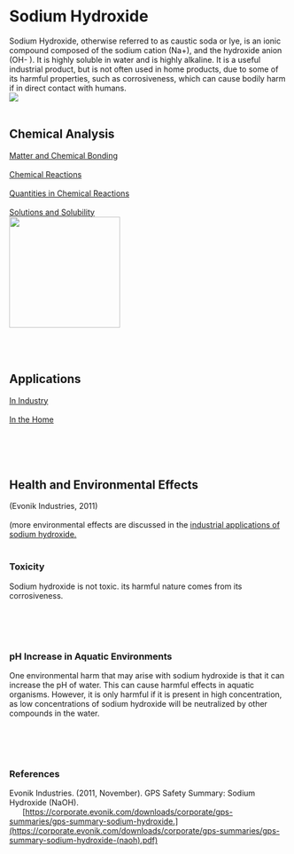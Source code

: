 # Sodium Hydroxide

Sodium Hydroxide, otherwise referred to as caustic soda or lye, is an ionic compound composed of the sodium cation (Na+), and the hydroxide anion (OH- ). It is highly soluble in water and is highly alkaline. It is a useful industrial product, but is not often used in home products, due to some of its harmful properties, such as corrosiveness, which can cause bodily harm if in direct contact with humans.<br>
<img src="https://thedermreview.com/wp-content/uploads/2018/08/Sodium-Hydroxide.png"><br>
<br>
## Chemical Analysis

[Matter and Chemical Bonding](https://samir8000.github.io/NaOH/chemicalanalysis/matterandchemicalbonding)<br>
<br>
[Chemical Reactions](https://samir8000.github.io/NaOH/chemicalanalysis/chemicalreactions)<br>
<br>
[Quantities in Chemical Reactions](https://samir8000.github.io/NaOH/chemicalanalysis/quantitiesinchemicalreactions)<br>
<br>
[Solutions and Solubility](https://samir8000.github.io/NaOH/chemicalanalysis/solutionsandsolubility)<br>
<img src="https://d12oja0ew7x0i8.cloudfront.net/images/Article_Images/ImageForArticle_18680_15768405598774625.png" height=200>
<br>
<br>
<br>
<br>

## Applications
[In Industry](https://samir8000.github.io/NaOH/applications/industry)<br>
<br>
[In the Home](https://samir8000.github.io/NaOH/applications/home)<br>
<br>
<br>
<br>
<br>
## Health and Environmental Effects
(Evonik Industries, 2011)<br>
<br>
(more environmental effects are discussed in the [industrial applications of sodium hydroxide.](https://samir8000.github.io/NaOH/applications/industry)<br>
<br>
### Toxicity
Sodium hydroxide is not toxic. its harmful nature comes from its corrosiveness.<br>
<br>
<br>
<br>
<br>
### pH Increase in Aquatic Environments
One environmental harm that may arise with sodium hydroxide is that it can increase the pH of water. This can cause harmful effects in aquatic organisms. However, it is only harmful if it is present in high concentration, as low concentrations of sodium hydroxide will be neutralized by other compounds in the water.<br>
<br>
<br>
<br>
<br>
### References
Evonik Industries. (2011, November). GPS Safety Summary: Sodium Hydroxide (NaOH). <br>
&nbsp;&nbsp;&nbsp;&nbsp;&nbsp;&nbsp;[https://corporate.evonik.com/downloads/corporate/gps-summaries/gps-summary-sodium-hydroxide.](https://corporate.evonik.com/downloads/corporate/gps-summaries/gps-summary-sodium-hydroxide-(naoh).pdf) 
